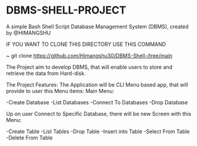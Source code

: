 # DBMS-SHELL-PROJECT
A simple Bash Shell Script Database Management System (DBMS), created by @HIMANGSHU

IF YOU WANT TO CLONE THIS DIRECTORY USE THIS COMMAND

~ git clone   https://github.com/Himangshu30/DBMS-Shell-/tree/main 

The Project aim to develop DBMS, that will enable users to store and retrieve the data from Hard-disk.

The Project Features: The Application will be CLI Menu based app, that will provide to user this Menu items: Main Menu:

-Create Database
-List Databases
-Connect To Databases
-Drop Database

 Up on user Connect to Specific Database, there will be new Screen with this Menu:

-Create Table
-List Tables
-Drop Table
-Insert into Table
-Select From Table
-Delete From Table

